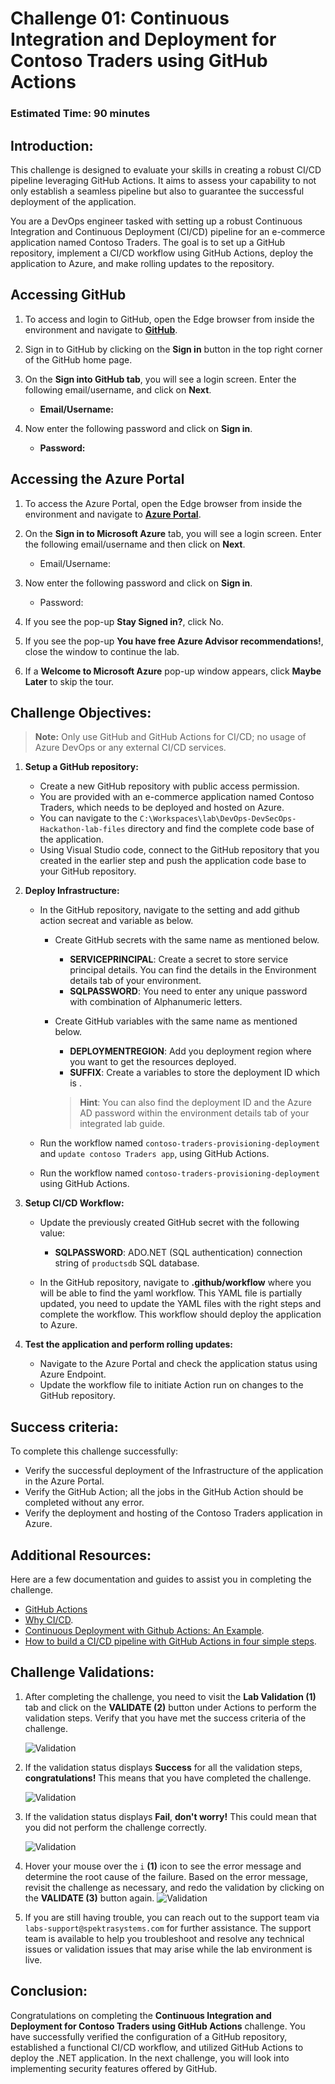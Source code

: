 # Challenge 01: Continuous Integration and Deployment for Contoso Traders using GitHub Actions

### Estimated Time: 90 minutes

## Introduction:
This challenge is designed to evaluate your skills in creating a robust CI/CD pipeline leveraging GitHub Actions. It aims to assess your capability to not only establish a seamless pipeline but also to guarantee the successful deployment of the application.

You are a DevOps engineer tasked with setting up a robust Continuous Integration and Continuous Deployment (CI/CD) pipeline for an e-commerce application named Contoso Traders. The goal is to set up a GitHub repository, implement a CI/CD workflow using GitHub Actions, deploy the application to Azure, and make rolling updates to the repository.

## Accessing GitHub

1. To access and login to GitHub, open the Edge browser from inside the environment and navigate to **[GitHub](https://github.com/)**.

2. Sign in to GitHub by clicking on the **Sign in** button in the top right corner of the GitHub home page.

3. On the **Sign into GitHub tab**, you will see a login screen. Enter the following email/username, and click on **Next**.

   - **Email/Username:** <inject key="GitHubUsername"></inject>

1. Now enter the following password and click on **Sign in**.

   - **Password:** <inject key="GitHubPassword"></inject>

## Accessing the Azure Portal

1. To access the Azure Portal, open the Edge browser from inside the environment and navigate to **[Azure Portal](https://portal.azure.com)**.

1. On the **Sign in to Microsoft Azure** tab, you will see a login screen. Enter the following email/username and then click on **Next**. 
   * Email/Username: <inject key="AzureAdUserEmail"></inject>
        
1. Now enter the following password and click on **Sign in**.
   * Password: <inject key="AzureAdUserPassword"></inject>
     
1. If you see the pop-up **Stay Signed in?**, click No.

1. If you see the pop-up **You have free Azure Advisor recommendations!**, close the window to continue the lab.

1. If a **Welcome to Microsoft Azure** pop-up window appears, click **Maybe Later** to skip the tour.

## Challenge Objectives:

>**Note:** Only use GitHub and GitHub Actions for CI/CD; no usage of Azure DevOps or any external CI/CD services.

1. **Setup a GitHub repository:**
   - Create a new GitHub repository with public access permission.
   - You are provided with an e-commerce application named Contoso Traders, which needs to be deployed and hosted on Azure.
   - You can navigate to the `C:\Workspaces\lab\DevOps-DevSecOps-Hackathon-lab-files` directory and find the complete code base of the application.
   - Using Visual Studio code, connect to the GitHub repository that you created in the earlier step and push the application code base to your GitHub repository.

2. **Deploy Infrastructure:**
   - In the GitHub repository, navigate to the setting and add github action secreat and variable as below.
     - Create GitHub secrets with the same name as mentioned below.
        - **SERVICEPRINCIPAL**: Create a secret to store service principal details. You can find the details in the Environment details tab of your environment.
        - **SQLPASSWORD**: You need to enter any unique password with combination of Alphanumeric letters. 
     
     - Create GitHub variables with the same name as mentioned below.   
        - **DEPLOYMENTREGION**: Add you deployment region where you want to get the resources deployed.
        - **SUFFIX**: Create a variables to store the deployment ID which is **<inject key="DeploymentID" enableCopy="false" />**.
       
       >**Hint**: You can also find the deployment ID and the Azure AD password within the environment details tab of your integrated lab guide.

   
   -  Run the workflow named `contoso-traders-provisioning-deployment` and `update contoso Traders app`, using GitHub Actions.
   
   -  Run the workflow named `contoso-traders-provisioning-deployment` using GitHub Actions.
   
3. **Setup CI/CD Workflow:**

   - Update the previously created GitHub secret with the following value:
      - **SQLPASSWORD**: ADO.NET (SQL authentication) connection string of `productsdb` SQL database.

   - In the GitHub repository, navigate to  **.github/workflow** where you will be able to find the yaml workflow. This YAML file is partially updated, you need to update the YAML files with the right steps and complete the workflow. This workflow should deploy the application to Azure. 
  
4. **Test the application and perform rolling updates:**
   - Navigate to the Azure Portal and check the application status using Azure Endpoint.
   - Update the workflow file to initiate Action run on changes to the GitHub repository.
  
## Success criteria:
To complete this challenge successfully:

- Verify the successful deployment of the Infrastructure of the application in the Azure Portal.
- Verify the GitHub Action; all the jobs in the GitHub Action should be completed without any error.
- Verify the deployment and hosting of the Contoso Traders application in Azure.

## Additional Resources:

Here are a few documentation and guides to assist you in completing the challenge.
- [GitHub Actions](https://docs.github.com/en/actions)
- [Why CI/CD](https://resources.github.com/ci-cd/).
- [Continuous Deployment with Github Actions: An Example](https://www.dolthub.com/blog/2020-11-23-continous-deployment-with-github-actions/).
- [How to build a CI/CD pipeline with GitHub Actions in four simple steps](https://github.blog/2022-02-02-build-ci-cd-pipeline-github-actions-four-steps/).

## Challenge Validations:

1. After completing the challenge, you need to visit the **Lab Validation (1)** tab and click on the **VALIDATE (2)** button under Actions to perform the validation steps. Verify that you have met the success criteria of the challenge. 
 
    ![](../media/validate01.png "Validation")
 
1. If the validation status displays **Success** for all the validation steps, **congratulations!** This means that you have completed the challenge.
 
     ![](../media/validate02.png "Validation")
1. If the validation status displays **Fail**, **don't worry!** This could mean that you did not perform the challenge correctly.
 
     ![](../media/validate03.png "Validation")
 
1. Hover your mouse over the `i` **(1)** icon to see the error message and determine the root cause of the failure. Based on the error message, revisit the challenge as necessary, and redo the validation by clicking on the **VALIDATE (3)** button again.
     ![](../media/validate04.png "Validation")
 
1. If you are still having trouble, you can reach out to the support team via `labs-support@spektrasystems.com` for further assistance. The support team is available to help you troubleshoot and resolve any technical issues or validation issues that may arise while the lab environment is live.

## Conclusion:
Congratulations on completing the **Continuous Integration and Deployment for Contoso Traders using GitHub Actions** challenge. You have successfully verified the configuration of a GitHub repository, established a functional CI/CD workflow, and utilized GitHub Actions to deploy the .NET application. In the next challenge, you will look into implementing security features offered by GitHub.





